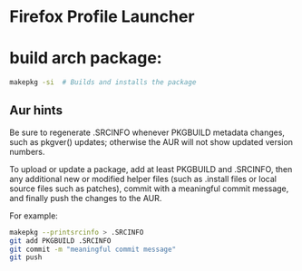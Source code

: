 # Firefox Profile Launcher

# build arch package:
```sh
makepkg -si  # Builds and installs the package
```

## Aur hints
Be sure to regenerate .SRCINFO whenever PKGBUILD metadata changes, such as pkgver() updates; otherwise the AUR will not show updated version numbers.

To upload or update a package, add at least PKGBUILD and .SRCINFO, then any additional new or modified helper files (such as .install files or local source files such as patches), commit with a meaningful commit message, and finally push the changes to the AUR. 

For example:
```sh
makepkg --printsrcinfo > .SRCINFO
git add PKGBUILD .SRCINFO
git commit -m "meaningful commit message"
git push 
```
